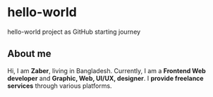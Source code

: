 # hello-world
hello-world project as GitHub starting journey

About me
---
Hi, I am **Zaber**, living in Bangladesh. Currently, I am a **Frontend Web developer** and **Graphic, Web, UI/UX, designer**. I **provide freelance services** through various platforms.
